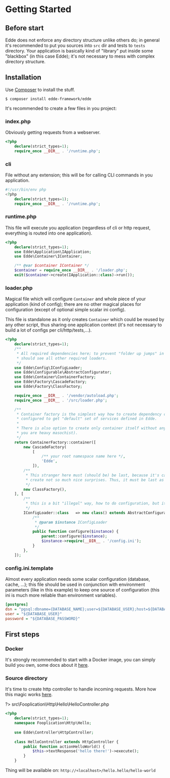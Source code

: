 # Getting Started

## Before start

Edde does not enforce any directory structure unlike others do; in general it's recommended
to put you sources into `src` dir and tests to `tests` directory. Your application is basically
kind of "library" put inside some "blackbox" (in this case Edde); it's not necessary to mess
with complex directory structure.

## Installation

Use [Composer](https://getcomposer.org/doc/00-intro.md) to install the stuff.

`$ composer install edde-framework/edde`

It's recommended to create a few files in you project:

### index.php

Obviously getting requests from a webserver.

```php
<?php
	declare(strict_types=1);
	require_once __DIR__ . '/runtime.php';

```

### cli

File without any extension; this will be for calling CLI commands in you application. 

```php
#!/usr/bin/env php
<?php
	declare(strict_types=1);
	require_once __DIR__ . '/runtime.php';

```

### runtime.php

This file will execute you application (regardless of cli or http request, everything is routed into
one application). 

```php
<?php
	declare(strict_types=1);
	use Edde\Application\IApplication;
	use Edde\Container\IContainer;

	/** @var $container IContainer */
	$container = require_once __DIR__ . '/loader.php';
	exit($container->create(IApplication::class)->run());

```

### loader.php

Magical file which will configure `Container` and whole piece of your application (kind of config);
there are no other magical places for configuration (except of optional simple scalar ini config).

This file is standalone as it only creates `Container` which could be reused by any other script,
thus sharing one application context (it's not necessary to build a lot of configs per cli/http/tests,...).

```php
<?php
	declare(strict_types=1);
	/**
	 * All required dependencies here; to prevent "folder up jumps" in path, this file
	 * should see all other required loaders.
	 */
	use Edde\Config\IConfigLoader;
	use Edde\Configurable\AbstractConfigurator;
	use Edde\Container\ContainerFactory;
	use Edde\Factory\CascadeFactory;
	use Edde\Factory\ClassFactory;

	require_once __DIR__ . '/vendor/autoload.php';
	require_once __DIR__ . '/src/loader.php';

	/**
	 * Container factory is the simplest way how to create dependency container; in this particular case container is also
	 * configured to get "default" set of services defined in Edde.
	 *
	 * There is also option to create only container itself without any internal dependencies (not so much recommended except
	 * you are heavy masochist).
	 */
	return ContainerFactory::container([
		new CascadeFactory(
			[
				/** your root namespace name here */,
				'Edde',
			]),
		/**
		 * This stranger here must (should be) be last, because it's canHandle method is able to kill a lot of dependencies and
		 * create not so much nice surprises. Thus, it must be last as kind of dependency fallback.
		 */
		new ClassFactory(),
	], [
		/**
		 * this is a bit "illegal" way, how to do configuration, but it... works
		 */
		IConfigLoader::class   => new class() extends AbstractConfigurator {
			/**
			 * @param $instance IConfigLoader
			 */
			public function configure($instance) {
				parent::configure($instance);
				$instance->require(__DIR__ . '/config.ini');
			}
		},
	]);

```

### config.ini.template

Almost every application needs some scalar configuration (database, cache, ...); this file should be used in conjunction
with environment parameters (like in this example) to keep one source of configuration (this ini is much more reliable
than environment variables).

```ini
[postgres]
dsn = "pgsql:dbname={DATABASE_NAME};user=${DATABASE_USER};host=${DATABASE_HOST};port=5432"
user = "${DATABASE_USER}"
password = "${DATABASE_PASSWORD}"
```

## First steps

### Docker

It's strongly recommended to start with a Docker image, you can simply build you own, some docs about it [here](/docker.md).

### Source directory

It's time to create http controller to handle incoming requests. More how this magic works [here](/edde/controllers.md).

?> src\Fooplication\Http\Hello\HelloController.php 

```php
<?php
	declare(strict_types=1);
	namespace Fooplication\Http\Hello;
	
	use Edde\Controller\HttpController;
	
	class HelloController extends HttpController {
		public function actionHelloWorld() {
			$this->textResponse('hello there!')->execute();
		}
	}
```

Thing will be available on:
`http://<localhost>/hello.hello/hello-world`
